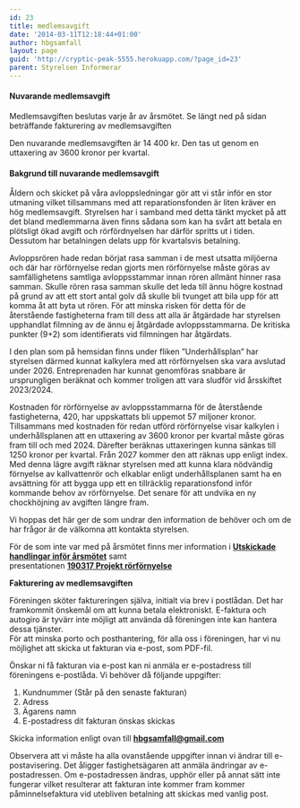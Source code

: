 ```yaml
---
id: 23
title: medlemsavgift
date: '2014-03-11T12:18:44+01:00'
author: hbgsamfall
layout: page
guid: 'http://cryptic-peak-5555.herokuapp.com/?page_id=23'
parent: Styrelsen Informerar
---
```


#### Nuvarande medlemsavgift

Medlemsavgiften beslutas varje år av årsmötet.  Se längt ned på sidan beträffande fakturering av medlemsavgiften

Den nuvarande medlemsavgiften är 14 400 kr. Den tas ut genom en uttaxering av 3600 kronor per kvartal.

#### **Bakgrund till nuvarande medlemsavgift**

Åldern och skicket på våra avloppsledningar gör att vi står inför en stor utmaning vilket tillsammans med att reparationsfonden är liten kräver en hög medlemsavgift. Styrelsen har i samband med detta tänkt mycket på att det bland medlemmarna även finns sådana som kan ha svårt att betala en plötsligt ökad avgift och rörfördnyelsen har därför spritts ut i tiden. Dessutom har betalningen delats upp för kvartalsvis betalning.

Avloppsrören hade redan börjat rasa samman i de mest utsatta miljöerna och där har rörförnyelse redan gjorts men rörförnyelse måste göras av samfällighetens samtliga avloppsstammar innan rören allmänt hinner rasa samman. Skulle rören rasa samman skulle det leda till ännu högre kostnad på grund av att ett stort antal golv då skulle bli tvunget att bila upp för att komma åt att byta ut rören. För att minska risken för detta för de återstående fastigheterna fram till dess att alla är åtgärdade har styrelsen upphandlat filmning av de ännu ej åtgärdade avloppsstammarna. De kritiska punkter (9+2) som identifierats vid filmningen har åtgärdats.

I den plan som på hemsidan finns under fliken ”Underhållsplan” har styrelsen därmed kunnat kalkylera med att rörförnyelsen ska vara avslutad under 2026. Entreprenaden har kunnat genomföras snabbare är ursprungligen beräknat och kommer troligen att vara sludför vid årsskiftet 2023/2024. 

Kostnaden för rörförnyelse av avloppsstammarna för de återstående fastigheterna, 420, har uppskattats bli uppemot 57 miljoner kronor. Tillsammans med kostnaden för redan utförd rörförnyelse visar kalkylen i underhållsplanen att en uttaxering av 3600 kronor per kvartal måste göras fram till och med 2024. Därefter beräknas uttaxeringen kunna sänkas till 1250 kronor per kvartal. Från 2027 kommer den att räknas upp enligt index. Med denna lägre avgift räknar styrelsen med att kunna klara nödvändig förnyelse av kallvattenrör och elkablar enligt underhållsplanen samt ha en avsättning för att bygga upp ett en tillräcklig reparationsfond inför kommande behov av rörförnyelse. Det senare för att undvika en ny chockhöjning av avgiften längre fram.

Vi hoppas det här ger de som undrar den information de behöver och om de har frågor är de välkomna att kontakta styrelsen.

För de som inte var med på årsmötet finns mer information i [**Utskickade handlingar inför årsmötet**](/wp-content/uploads/2022/03/Kallelse-till-arsstamma-2022-Komplett.pdf) samt  
presentationen **[190317 Projekt rörförnyelse](/wp-content/uploads/2019/03/190317-Projekt-rörförnyelse.pdf)**


**Fakturering av medlemsavgiften**

Föreningen sköter faktureringen själva, initialt via brev i postlådan. 
Det har framkommit önskemål om att kunna betala elektroniskt. E-faktura och autogiro är tyvärr inte möjligt att använda då föreningen inte kan hantera dessa tjänster.  
För att minska porto och posthantering, för alla oss i föreningen, har vi nu möjlighet att skicka ut fakturan via e-post, som PDF-fil.  

Önskar ni få fakturan via e-post kan ni anmäla er e-postadress till föreningens e-postlåda. Vi behöver då följande uppgifter: 

1. Kundnummer (Står på den senaste fakturan) 
2. Adress 
3. Ägarens namn 
4. E-postadress dit fakturan önskas skickas 

Skicka information enligt ovan till **hbgsamfall@gmail.com** 

Observera att vi måste ha alla ovanstående uppgifter innan vi ändrar till e-postavisering. 
Det åligger fastighetsägaren att anmäla ändringar av e-postadressen. Om e-postadressen ändras, upphör eller på annat sätt inte fungerar vilket resulterar att fakturan inte kommer fram kommer påminnelsefaktura vid utebliven betalning att skickas med vanlig post.

